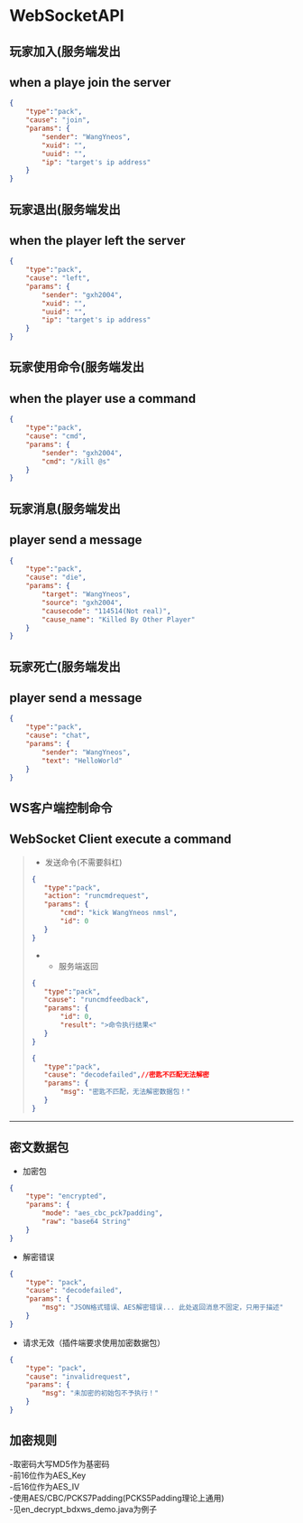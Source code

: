 # WebSocketAPI


## 玩家加入(服务端发出
## when a playe join the server
```json
{
    "type":"pack",
    "cause": "join",
    "params": {
        "sender": "WangYneos",
        "xuid": "",
        "uuid": "",
        "ip": "target's ip address"
    }
}
```

## 玩家退出(服务端发出
## when the player left the server
```json
{
    "type":"pack",
    "cause": "left",
    "params": {
        "sender": "gxh2004",
        "xuid": "",
        "uuid": "",
        "ip": "target's ip address"
    }
}
```
## 玩家使用命令(服务端发出
## when the player use a command
```json
{
    "type":"pack",
    "cause": "cmd",
    "params": {
        "sender": "gxh2004",
        "cmd": "/kill @s"
    }
}
```
## 玩家消息(服务端发出
## player send a message
```json
{
    "type":"pack",
    "cause": "die",
    "params": {
        "target": "WangYneos",
        "source": "gxh2004",
		"causecode": "114514(Not real)",
		"cause_name": "Killed By Other Player"
    }
}
```
## 玩家死亡(服务端发出
## player send a message
```json
{
    "type":"pack",
    "cause": "chat",
    "params": {
        "sender": "WangYneos",
        "text": "HelloWorld"
    }
}
```


## WS客户端控制命令
## WebSocket Client execute a command
> - 发送命令(不需要斜杠)
>```json
>{
>    "type":"pack",
>    "action": "runcmdrequest",
>    "params": {
>        "cmd": "kick WangYneos nmsl",
>        "id": 0
>    }
>}
>```
> - - 服务端返回
>```json 
>{
>    "type":"pack",
>    "cause": "runcmdfeedback",
>    "params": {
>        "id": 0,
>        "result": ">命令执行结果<"
>    }
>}
>```
>```json
>{
>    "type":"pack",
>    "cause": "decodefailed",//密匙不匹配无法解密
>    "params": {
>        "msg": "密匙不匹配，无法解密数据包！"
>    }
>}
>```
---
## 密文数据包
- 加密包
```json
{
    "type": "encrypted",
    "params": {
        "mode": "aes_cbc_pck7padding",
        "raw": "base64 String"
    }
}
```
- 解密错误
```json
{
    "type": "pack",
    "cause": "decodefailed",
    "params": {
        "msg": "JSON格式错误、AES解密错误... 此处返回消息不固定，只用于描述"
    }
}
```
- 请求无效（插件端要求使用加密数据包）
```json
{
    "type": "pack",
    "cause": "invalidrequest",
    "params": {
        "msg": "未加密的初始包不予执行！"
    }
}
```
## 加密规则
-取密码大写MD5作为基密码  
-前16位作为AES_Key  
-后16位作为AES_IV  
-使用AES/CBC/PCKS7Padding(PCKS5Padding理论上通用)  
-见en_decrypt_bdxws_demo.java为例子